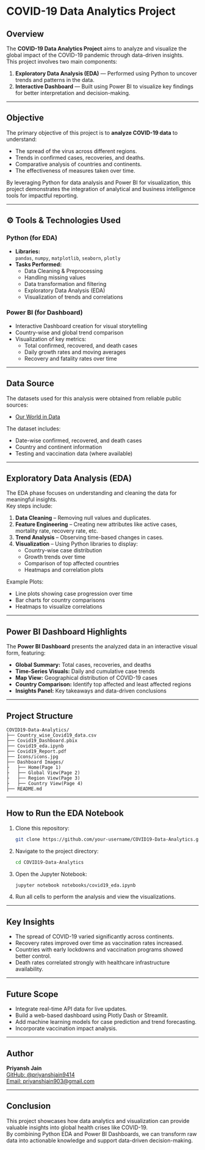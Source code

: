 #  COVID-19 Data Analytics Project

##  Overview
The **COVID-19 Data Analytics Project** aims to analyze and visualize the global impact of the COVID-19 pandemic through data-driven insights.  
This project involves two main components:
1. **Exploratory Data Analysis (EDA)** — Performed using Python to uncover trends and patterns in the data.
2. **Interactive Dashboard** — Built using Power BI to visualize key findings for better interpretation and decision-making.

---

##  Objective
The primary objective of this project is to **analyze COVID-19 data** to understand:
- The spread of the virus across different regions.
- Trends in confirmed cases, recoveries, and deaths.
- Comparative analysis of countries and continents.
- The effectiveness of measures taken over time.

By leveraging Python for data analysis and Power BI for visualization, this project demonstrates the integration of analytical and business intelligence tools for impactful reporting.

---

## ⚙️ Tools & Technologies Used
###  **Python (for EDA)**
- **Libraries:**  
  `pandas`, `numpy`, `matplotlib`, `seaborn`, `plotly`
- **Tasks Performed:**  
  - Data Cleaning & Preprocessing  
  - Handling missing values  
  - Data transformation and filtering  
  - Exploratory Data Analysis (EDA)  
  - Visualization of trends and correlations  

###  **Power BI (for Dashboard)**
- Interactive Dashboard creation for visual storytelling  
- Country-wise and global trend comparison  
- Visualization of key metrics:
  - Total confirmed, recovered, and death cases  
  - Daily growth rates and moving averages  
  - Recovery and fatality rates over time  

---

##  Data Source
The datasets used for this analysis were obtained from reliable public sources:
- [Our World in Data](https://www.kaggle.com/datasets/imdevskp/corona-virus-report)

The dataset includes:
- Date-wise confirmed, recovered, and death cases  
- Country and continent information  
- Testing and vaccination data (where available)

---

##  Exploratory Data Analysis (EDA)
The EDA phase focuses on understanding and cleaning the data for meaningful insights.  
Key steps include:
1. **Data Cleaning** – Removing null values and duplicates.  
2. **Feature Engineering** – Creating new attributes like active cases, mortality rate, recovery rate, etc.  
3. **Trend Analysis** – Observing time-based changes in cases.  
4. **Visualization** – Using Python libraries to display:
   - Country-wise case distribution  
   - Growth trends over time  
   - Comparison of top affected countries  
   - Heatmaps and correlation plots  

Example Plots:
- Line plots showing case progression over time  
- Bar charts for country comparisons  
- Heatmaps to visualize correlations  

---

##  Power BI Dashboard Highlights
The **Power BI Dashboard** presents the analyzed data in an interactive visual form, featuring:
-  **Global Summary:** Total cases, recoveries, and deaths  
-  **Time-Series Visuals:** Daily and cumulative case trends  
-  **Map View:** Geographical distribution of COVID-19 cases  
-  **Country Comparison:** Identify top affected and least affected regions  
-  **Insights Panel:** Key takeaways and data-driven conclusions  

---

##  Project Structure
```
COVID19-Data-Analytics/
├── Country_wise_Covid19_data.csv
├── Covid19_Dashboard.pbix
├── Covid19_eda.ipynb
├── Covid19_Report.pdf
├── Icons/icons.jpg
├── Dashboard Images/
├   ├── Home(Page 1)
├   ├── Global View(Page 2) 
├   ├── Region View(Page 3)
├   ├── Country View(Page 4)
├── README.md
```
---

##  How to Run the EDA Notebook
1. Clone this repository:
   ```bash
   git clone https://github.com/your-username/COVID19-Data-Analytics.git
   ```
2. Navigate to the project directory:
   ```bash
   cd COVID19-Data-Analytics
   ```
3. Open the Jupyter Notebook:
   ```bash
   jupyter notebook notebooks/covid19_eda.ipynb
   ```
4. Run all cells to perform the analysis and view the visualizations.

---

##  Key Insights
- The spread of COVID-19 varied significantly across continents.  
- Recovery rates improved over time as vaccination rates increased.  
- Countries with early lockdowns and vaccination programs showed better control.  
- Death rates correlated strongly with healthcare infrastructure availability.  

---

##  Future Scope
- Integrate real-time API data for live updates.  
- Build a web-based dashboard using Plotly Dash or Streamlit.  
- Add machine learning models for case prediction and trend forecasting.  
- Incorporate vaccination impact analysis.  

---

## Author
**Priyansh Jain**    
 [GitHub: @priyanshjain9414](https://github.com/priyanshjain9414)  
 [Email: priyanshjain903@gmail.com](mailto:priyanshjain903@gmail.com)


---

##  Conclusion
This project showcases how data analytics and visualization can provide valuable insights into global health crises like COVID-19.  
By combining Python EDA and Power BI Dashboards, we can transform raw data into actionable knowledge and support data-driven decision-making.
